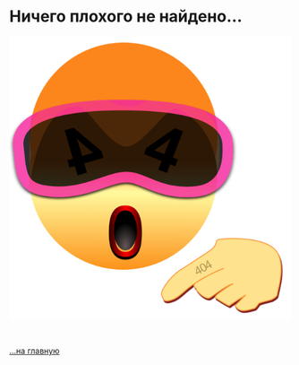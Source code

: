 
<div class="navi"><nav id="navi"><!-- js --></nav></div>

# Ничего плохого не найдено…

<span id="img-e404" class="img e404" onclick="imgResize(100)"><a href="/">![img](assets/svg/e404.svg)</a></span>


<br>

[…на главную](azdoc/about)

<br>


<!-- ![img](assets/svg/comp-end.svg) -->

<script src="https://a374.ru/assets/js/navi.js"></script>